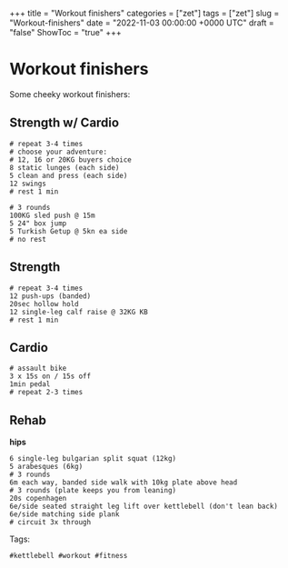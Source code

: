 +++
title = "Workout finishers"
categories = ["zet"]
tags = ["zet"]
slug = "Workout-finishers"
date = "2022-11-03 00:00:00 +0000 UTC"
draft = "false"
ShowToc = "true"
+++

# Workout finishers

Some cheeky workout finishers:

## Strength w/ Cardio

```shell
# repeat 3-4 times
# choose your adventure:
# 12, 16 or 20KG buyers choice
8 static lunges (each side)
5 clean and press (each side)
12 swings
# rest 1 min
```

```shell
# 3 rounds
100KG sled push @ 15m
5 24" box jump
5 Turkish Getup @ 5kn ea side
# no rest
```

## Strength

```shell
# repeat 3-4 times
12 push-ups (banded)
20sec hollow hold
12 single-leg calf raise @ 32KG KB
# rest 1 min
```

## Cardio

```shell
# assault bike
3 x 15s on / 15s off
1min pedal
# repeat 2-3 times
```

## Rehab

**hips**

```shell
6 single-leg bulgarian split squat (12kg)
5 arabesques (6kg)
# 3 rounds 
6m each way, banded side walk with 10kg plate above head
# 3 rounds (plate keeps you from leaning)
20s copenhagen
6e/side seated straight leg lift over kettlebell (don't lean back)
6e/side matching side plank
# circuit 3x through
```


Tags:

    #kettlebell #workout #fitness
